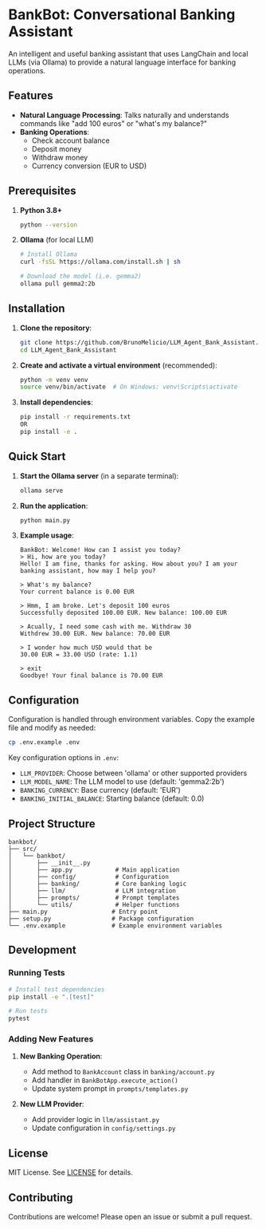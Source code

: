 # BankBot: Conversational Banking Assistant

An intelligent and useful banking assistant that uses LangChain and local LLMs (via Ollama) to provide a natural language interface for banking operations.

## Features

- **Natural Language Processing**: Talks naturally and understands commands like "add 100 euros" or "what's my balance?"
- **Banking Operations**:
  - Check account balance
  - Deposit money
  - Withdraw money
  - Currency conversion (EUR to USD)

## Prerequisites

1. **Python 3.8+**
   ```bash
   python --version
   ```

2. **Ollama** (for local LLM)
   ```bash
   # Install Ollama
   curl -fsSL https://ollama.com/install.sh | sh
   
   # Download the model (i.e. gemma2)
   ollama pull gemma2:2b
   ```

## Installation

1. **Clone the repository**:
   ```bash
   git clone https://github.com/BrunoMelicio/LLM_Agent_Bank_Assistant.git
   cd LLM_Agent_Bank_Assistant
   ```

2. **Create and activate a virtual environment** (recommended):
   ```bash
   python -m venv venv
   source venv/bin/activate  # On Windows: venv\Scripts\activate
   ```

3. **Install dependencies**:
   ```bash
   pip install -r requirements.txt
   OR
   pip install -e .
   ```

## Quick Start

1. **Start the Ollama server** (in a separate terminal):
   ```bash
   ollama serve
   ```

2. **Run the application**:
   ```bash
   python main.py
   ```

3. **Example usage**:
   ```
   BankBot: Welcome! How can I assist you today?
   > Hi, how are you today?
   Hello! I am fine, thanks for asking. How about you? I am your banking assistant, how may I help you?
   
   > What's my balance?
   Your current balance is 0.00 EUR
   
   > Hmm, I am broke. Let's deposit 100 euros
   Successfully deposited 100.00 EUR. New balance: 100.00 EUR
   
   > Acually, I need some cash with me. Withdraw 30
   Withdrew 30.00 EUR. New balance: 70.00 EUR
   
   > I wonder how much USD would that be
   30.00 EUR = 33.00 USD (rate: 1.1)
   
   > exit
   Goodbye! Your final balance is 70.00 EUR
   ```

## Configuration

Configuration is handled through environment variables. Copy the example file and modify as needed:

```bash
cp .env.example .env
```

Key configuration options in `.env`:
- `LLM_PROVIDER`: Choose between 'ollama' or other supported providers
- `LLM_MODEL_NAME`: The LLM model to use (default: 'gemma2:2b')
- `BANKING_CURRENCY`: Base currency (default: 'EUR')
- `BANKING_INITIAL_BALANCE`: Starting balance (default: 0.0)

## Project Structure

```
bankbot/
├── src/
│   └── bankbot/
│       ├── __init__.py
│       ├── app.py            # Main application
│       ├── config/           # Configuration
│       ├── banking/          # Core banking logic
│       ├── llm/              # LLM integration
│       ├── prompts/          # Prompt templates
│       └── utils/            # Helper functions
├── main.py                  # Entry point
├── setup.py                 # Package configuration
└── .env.example             # Example environment variables
```

## Development

### Running Tests

```bash
# Install test dependencies
pip install -e ".[test]"

# Run tests
pytest
```

### Adding New Features

1. **New Banking Operation**:
   - Add method to `BankAccount` class in `banking/account.py`
   - Add handler in `BankBotApp.execute_action()`
   - Update system prompt in `prompts/templates.py`

2. **New LLM Provider**:
   - Add provider logic in `llm/assistant.py`
   - Update configuration in `config/settings.py`

## License

MIT License. See [LICENSE](LICENSE) for details.

## Contributing

Contributions are welcome! Please open an issue or submit a pull request.
